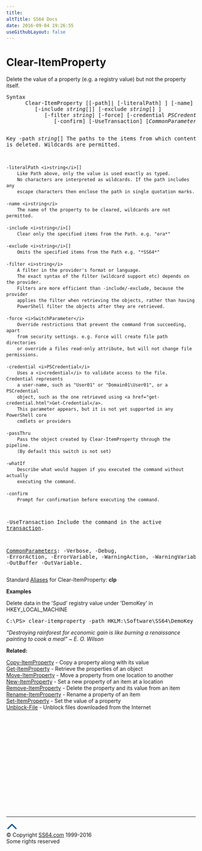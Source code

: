 ```yaml
---
title:
altTitle: SS64 Docs
date: 2016-09-04 19:26:55
useGithubLayout: false
---
```

<!-- #BeginLibraryItem "/Library/head_ps.lbi" --><!-- #EndLibraryItem --><h1>Clear-ItemProperty</h1>
<p>Delete the value of a property (e.g. a registry value) but not the property itself.</p>
<pre>Syntax
      Clear-ItemProperty [[-path]| [-literalPath] ] [-name] <i>string</i>[]
         [-include <i>string</i>[]] [-exclude <i>string</i>[] ]
            [-filter <i>string</i>] [-force] [-credential <i>PSCredential</i>] [-passThru] [-whatIf]
               [-confirm] [-UseTransaction] [<i>CommonParameters</i>]

Key
    -path <i>string</i>[]
        The paths to the items from which content is deleted.
        Wildcards are permitted.

    -literalPath <i>string</i>[]
        Like Path above, only the value is used exactly as typed.
        No characters are interpreted as wildcards. If the path includes any
        escape characters then enclose the path in single quotation marks.

    -name <i>string</i>
        The name of the property to be cleared, wildcards are not permitted.

    -include <i>string</i>[]
        Clear only the specified items from the Path. e.g. "ora*"
        
    -exclude <i>string</i>[]
        Omits the specified items from the Path e.g. "*SS64*"
        
    -filter <i>string</i>
        A filter in the provider's format or language. 
        The exact syntax of the filter (wildcard support etc) depends on the provider.
        Filters are more efficient than -include/-exclude, because the provider
        applies the filter when retrieving the objects, rather than having 
        PowerShell filter the objects after they are retrieved.
        
    -force <i>SwitchParameter</i>
        Override restrictions that prevent the command from succeeding, apart
        from security settings. e.g. Force will create file path directories 
        or override a files read-only attribute, but will not change file permissions.
        
    -credential <i>PSCredential</i>
        Uses a <i>credential</i> to validate access to the file. Credential represents
        a user-name, such as "User01" or "Domain01\User01", or a PSCredential
        object, such as the one retrieved using <a href="get-credential.html">Get-Credential</a>.
        This parameter appears, but it is not yet supported in any PowerShell core 
        cmdlets or providers
  
    -passThru 
        Pass the object created by Clear-ItemProperty through the pipeline.
        (By default this switch is not set)

    -whatIf
        Describe what would happen if you executed the command without actually
        executing the command.
        
    -confirm
        Prompt for confirmation before executing the command.
 
   -UseTransaction
       Include the command in the active <a href="syntax-transactions.html">transaction</a>.

   <a href="common.html">CommonParameters</a>:
       -Verbose, -Debug, -ErrorAction, -ErrorVariable, -WarningAction, -WarningVariable,
       -OutBuffer -OutVariable.</pre>
<p> Standard <a href="get-alias.html">Aliases</a> for Clear-ItemProperty: <span class="code"> <b>clp</b></span></p>
<p><b>Examples</b></p>
<p>Delete  data in the 'Spud' registry value under 'DemoKey' in HKEY_LOCAL_MACHINE</p>
<pre>C:\PS&gt; clear-itemproperty -path HKLM:\Software\SS64\DemoKey -name Spud</pre>
<p class="quote"><i>“Destroying rainforest for economic gain is like burning a renaissance painting to cook a meal” ~ E. O. Wilson</i></p>
<p><b>Related:</b></p>
<p><a href="copy-itemproperty.html">Copy-ItemProperty</a> - Copy a property along with its value<br>
<a href="get-itemproperty.html">Get-ItemProperty</a> - Retrieve the properties of an object<br>
<a href="move-itemproperty.html">Move-ItemProperty</a> - Move a property from one location to another<br>
<a href="new-itemproperty.html">New-ItemProperty</a> - Set a new property of an item at a location<br>
<a href="remove-itemproperty.html">Remove-ItemProperty</a> - Delete the property and its value from an item<br>
<a href="rename-itemproperty.html">Rename-ItemProperty</a> - Rename a property of an item<br>
<a href="set-itemproperty.html">Set-ItemProperty</a> - Set the value of a property<br>
<a href="unblock-file.html">Unblock-File</a> - Unblock files downloaded from the Internet<!-- #BeginLibraryItem "/Library/foot_ps.lbi" --></p><p>
<!-- PowerShell300 -->
<ins class="adsbygoogle" style="display:inline-block;width:300px;height:250px" data-ad-client="ca-pub-6140977852749469" data-ad-slot="6253539900"></ins>
<script>
(adsbygoogle = window.adsbygoogle || []).push({});
</script></p>
<hr>
<div id="bl" class="footer"><a href="clear-itemproperty.html#"><img src="../images/top.png" width="30" height="22" alt="Back to the Top"></a></div>
<div id="br" class="footer, tagline">© Copyright <a href="http://ss64.com/">SS64.com</a> 1999-2016<br>
Some rights reserved</div><!-- #EndLibraryItem -->

